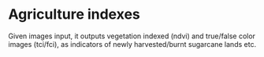 # Agriculture indexes

Given images input, it outputs vegetation indexed (ndvi) and true/false color images (tci/fci), as indicators of newly harvested/burnt sugarcane lands etc.   


